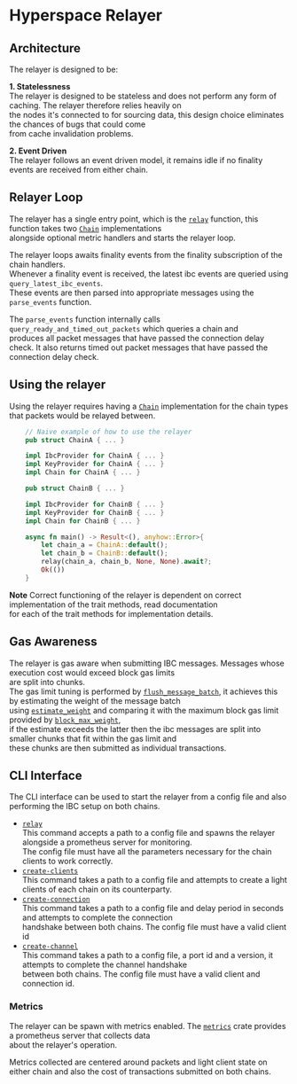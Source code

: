 # Hyperspace Relayer

## Architecture
The relayer is designed to be:

**1. Statelessness**  
The relayer is designed to be stateless and does not perform any form of caching. The relayer therefore relies heavily on  
the nodes it's connected to for sourcing data, this design choice eliminates the chances of bugs that could come  
from cache invalidation problems.

**2. Event Driven**  
The relayer follows an event driven model, it remains idle if no finality events are received from either chain.

## Relayer Loop

The relayer has a single entry point, which is the [`relay`](/hyperspace/core/src/lib.rs#L20) function, this function takes two [`Chain`](/hyperspace/primitives/src/lib.rs#L346) implementations  
alongside optional metric handlers and starts the relayer loop.  

The relayer loops awaits finality events from the finality subscription of the chain handlers.  
Whenever a finality event is received, the latest ibc events are queried using `query_latest_ibc_events`.  
These events are then parsed into appropriate messages using the `parse_events` function.  

The `parse_events` function internally calls `query_ready_and_timed_out_packets` which queries a chain and  
produces all packet messages that have passed the connection delay check.
It also returns timed out packet messages that have passed the connection delay check.  

## Using the relayer

Using the relayer requires having a [`Chain`](/hyperspace/primitives/src/lib.rs#L346) implementation for the chain types  
that packets would be relayed between.

```rust
    // Naive example of how to use the relayer
    pub struct ChainA { ... }

    impl IbcProvider for ChainA { ... }
    impl KeyProvider for ChainA { ... }
    impl Chain for ChainA { ... }

    pub struct ChainB { ... }

    impl IbcProvider for ChainB { ... }
    impl KeyProvider for ChainB { ... }
    impl Chain for ChainB { ... }

    async fn main() -> Result<(), anyhow::Error>{
        let chain_a = ChainA::default();
        let chain_b = ChainB::default();
        relay(chain_a, chain_b, None, None).await?;
        Ok(())
    }
```
**Note** Correct functioning of the relayer is dependent on correct implementation of the trait methods, read documentation  
for each of the trait methods for implementation details.

## Gas Awareness

The relayer is gas aware when submitting IBC messages. Messages whose execution cost would exceed block gas limits  
are split into chunks.  
The gas limit tuning is performed by [`flush_message_batch`](/hyperspace/core/src/queue.rs#L6), it achieves this by estimating the weight of the message batch  
using [`estimate_weight`](/hyperspace/primitives/src/lib.rs#L354) and comparing it with the maximum block gas limit provided by [`block_max_weight`](/hyperspace/primitives/src/lib.rs#L351),  
if the estimate exceeds the latter then the ibc messages are split into smaller chunks that fit within the gas limit and  
these chunks are then submitted as individual transactions.  


## CLI Interface

The CLI interface can be used to start the relayer from a config file and also performing the IBC setup on both chains.

- [`relay`](/hyperspace/core/src/command.rs#L24)  
  This command accepts a path to a config file and spawns the relayer alongside a prometheus server for monitoring.  
  The config file must have all the parameters necessary for the chain clients to work correctly.
- [`create-clients`](/hyperspace/core/src/command.rs#L26)  
  This command takes a path to a config file and attempts to create a light clients of each chain on its counterparty.
- [`create-connection`](/hyperspace/core/src/command.rs#L28)  
  This command takes a path to a config file and delay period in seconds and attempts to complete the connection  
  handshake between both chains.
  The config file must have a valid client id
- [`create-channel`](/hyperspace/core/src/command.rs#L30)  
  This command takes a path to a config file, a port id and a version, it attempts to complete the channel handshake  
  between both chains.
  The config file must have a valid client and connection id.
    

### Metrics

The relayer can be spawn with metrics enabled. The [`metrics`](/hyperspace/metrics/README.md) crate provides a prometheus server that collects data  
about the relayer's operation.  

Metrics collected are centered around packets and light client state on either chain and also the cost of transactions submitted on both chains.  

